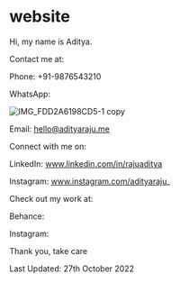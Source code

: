# website
Hi, my name is Aditya.

Contact me at:

Phone: +91-9876543210

WhatsApp:

![IMG_FDD2A6198CD5-1 copy](https://user-images.githubusercontent.com/101379574/198302802-7f58ad4f-07da-4a43-a4e3-a0f204af3d1a.jpeg)

Email: [hello@adityaraju.me](mailto:hello@adityaraju.me)

Connect with me on:

LinkedIn: www.linkedin.com/in/rajuaditya

Instagram: www.instagram.com/adityaraju_

Check out my work at:

Behance:

Instagram:

Thank you, take care

Last Updated: 27th October 2022
